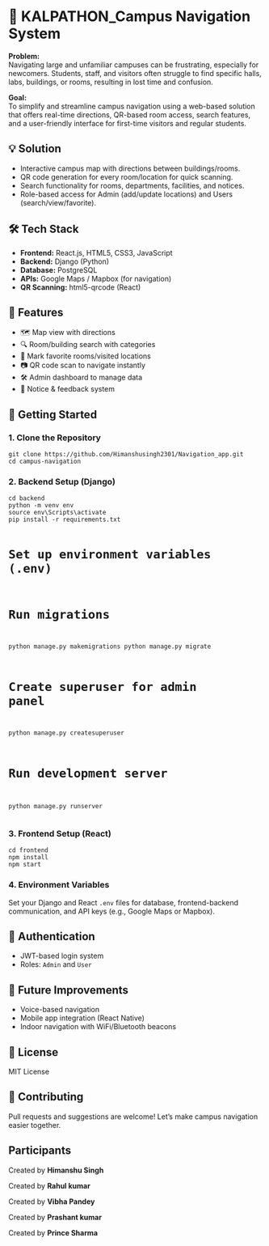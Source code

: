 <h1>🏫 KALPATHON_Campus Navigation System</h1>

<p><strong>Problem:</strong><br>
Navigating large and unfamiliar campuses can be frustrating, especially for newcomers. Students, staff, and visitors often struggle to find specific halls, labs, buildings, or rooms, resulting in lost time and confusion.</p>

<p><strong>Goal:</strong><br>
To simplify and streamline campus navigation using a web-based solution that offers real-time directions, QR-based room access, search features, and a user-friendly interface for first-time visitors and regular students.</p>

<h2>💡 Solution</h2>
<ul>
  <li>Interactive campus map with directions between buildings/rooms.</li>
  <li>QR code generation for every room/location for quick scanning.</li>
  <li>Search functionality for rooms, departments, facilities, and notices.</li>
  <li>Role-based access for Admin (add/update locations) and Users (search/view/favorite).</li>
</ul>

<h2>🛠 Tech Stack</h2>
<ul>
  <li><strong>Frontend:</strong> React.js, HTML5, CSS3, JavaScript</li>
  <li><strong>Backend:</strong> Django (Python)</li>
  <li><strong>Database:</strong> PostgreSQL</li>
  <li><strong>APIs:</strong> Google Maps / Mapbox (for navigation)</li>
  <li><strong>QR Scanning:</strong> html5-qrcode (React)</li>
</ul>

<h2>📁 Features</h2>
<ul>
  <li>🗺️ Map view with directions</li>
  <li>🔍 Room/building search with categories</li>
  <li>📌 Mark favorite rooms/visited locations</li>
  <li>📷 QR code scan to navigate instantly</li>
  <li>🛠️ Admin dashboard to manage data</li>
  <li>📝 Notice & feedback system</li>
</ul>

<h2>🚀 Getting Started</h2>

<h3>1. Clone the Repository</h3>
<pre><code>git clone https://github.com/Himanshusingh2301/Navigation_app.git
cd campus-navigation</code></pre>

<h3>2. Backend Setup (Django)</h3>
<pre><code>cd backend
python -m venv env
source env\Scripts\activate
pip install -r requirements.txt

# Set up environment variables (.env)
# Run migrations
python manage.py makemigrations
python manage.py migrate

# Create superuser for admin panel
python manage.py createsuperuser

# Run development server
python manage.py runserver</code></pre>

<h3>3. Frontend Setup (React)</h3>
<pre><code>cd frontend
npm install
npm start</code></pre>

<h3>4. Environment Variables</h3>
<p>Set your Django and React <code>.env</code> files for database, frontend-backend communication, and API keys (e.g., Google Maps or Mapbox).</p>

<h2>🔐 Authentication</h2>
<ul>
  <li>JWT-based login system</li>
  <li>Roles: <code>Admin</code> and <code>User</code></li>
</ul>

<h2>📌 Future Improvements</h2>
<ul>
  <li>Voice-based navigation</li>
  <li>Mobile app integration (React Native)</li>
  <li>Indoor navigation with WiFi/Bluetooth beacons</li>
</ul>

<h2>📝 License</h2>
<p>MIT License</p>

<h2>🤝 Contributing</h2>
<p>Pull requests and suggestions are welcome! Let’s make campus navigation easier together.</p>

<h2>Participants</h2>
<p>Created by <strong>Himanshu Singh</strong>
<p>Created by <strong>Rahul kumar</strong> 
<p>Created by <strong>Vibha Pandey</strong> 
<p>Created by <strong>Prashant kumar</strong> 
<p>Created by <strong>Prince Sharma</strong> 

